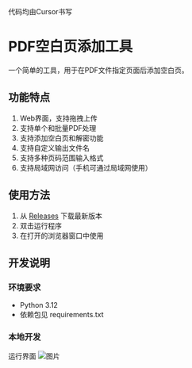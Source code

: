 代码均由Cursor书写

# PDF空白页添加工具

一个简单的工具，用于在PDF文件指定页面后添加空白页。

## 功能特点

1. Web界面，支持拖拽上传
2. 支持单个和批量PDF处理
3. 支持添加空白页和解密功能
4. 支持自定义输出文件名
5. 支持多种页码范围输入格式
6. 支持局域网访问（手机可通过局域网使用）

## 使用方法

1. 从 [Releases](../../releases) 下载最新版本
2. 双击运行程序
3. 在打开的浏览器窗口中使用

## 开发说明

### 环境要求
- Python 3.12
- 依赖包见 requirements.txt

### 本地开发 

运行界面
![图片](https://github.com/user-attachments/assets/e1304697-dc37-4066-82b0-47c2f6459b53)

